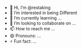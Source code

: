 - 👋 Hi, I’m @restaking
- 👀 I’m interested in being Different
- 🌱 I’m currently learning ...
- 💞️ I’m looking to collaborate on ...
- 📫 How to reach me ...
- 😄 Pronouns: ...
- ⚡ Fun fact: ...

<!---
restaking/restaking is a ✨ special ✨ repository because its `README.md` (this file) appears on your GitHub profile.
You can click the Preview link to take a look at your changes.
--->
